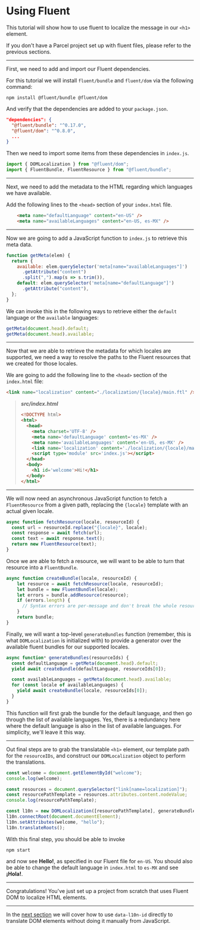 # Using Fluent

This tutorial will show how to use fluent to localize the message in our `<h1>` element.

If you don't have a Parcel project set up with fluent files, please refer to the previous sections.

---

First, we need to add and import our Fluent dependencies.

For this tutorial we will install `fluent/bundle` and `fluent/dom` via the following command:

```
npm install @fluent/bundle @fluent/dom
```

And verify that the dependencies are added to your `package.json`.

```json
"dependencies": {
  "@fluent/bundle": "^0.17.0",
  "@fluent/dom": "^0.8.0",
  ...
}
```

Then we need to import some items from these dependencies in `index.js`.

```JavaScript
import { DOMLocalization } from "@fluent/dom";
import { FluentBundle, FluentResource } from "@fluent/bundle";
```

---

Next, we need to add the metadata to the HTML regarding which languages we have available.

Add the following lines to the `<head>` section of your `index.html` file.

```html
    <meta name="defaultLanguage" content="en-US" />
    <meta name="availableLanguages" content="en-US, es-MX" />
```

---

Now we are going to add a JavaScript function to `index.js` to retrieve this meta data.

```JavaScript
function getMeta(elem) {
  return {
    available: elem.querySelector('meta[name="availableLanguages"]')
      .getAttribute("content")
      .split(",").map(s => s.trim()),
    default: elem.querySelector('meta[name="defaultLanguage"]')
      .getAttribute("content"),
  };
}
```

We can invoke this in the following ways to retrieve either the `default` language or the `available` languages:

```JavaScript
getMeta(document.head).default;
getMeta(document.head).available;
```

---

Now that we are able to retrieve the metadata for which locales are supported, we need a way to resolve the paths to the Fluent resources that we created for those locales.

We are going to add the following line to the `<head>` section of the `index.html` file:

```HTML
<link name="localization" content="./localization/{locale}/main.ftl" />
```
> **_src/index.html_**
> ```HTML
> <!DOCTYPE html>
> <html>
>   <head>
>     <meta charset='UTF-8' />
>     <meta name='defaultLanguage' content='es-MX' />
>     <meta name='availableLanguages' content='en-US, es-MX' />
>     <link name='localization' content='./localization/{locale}/main.ftl' />
>     <script type='module' src='index.js'></script>
>   </head>
>   <body>
>     <h1 id='welcome'>Hi!</h1>
>   </body>
> </html>
> ```

---

We will now need an asynchronous JavaScript function to fetch a `FluentResource` from a given path, replacing the `{locale}` template with an actual given locale.

```JavaScript
async function fetchResource(locale, resourceId) {
  const url = resourceId.replace("{locale}", locale);
  const response = await fetch(url);
  const text = await response.text();
  return new FluentResource(text);
}
```

Once we are able to fetch a resource, we will want to be able to turn that resource into a `FluentBundle`.

```JavaScript
async function createBundle(locale, resourceId) {
    let resource = await fetchResource(locale, resourceId);
    let bundle = new FluentBundle(locale);
    let errors = bundle.addResource(resource);
    if (errors.length) {
      // Syntax errors are per-message and don't break the whole resource
    }
    return bundle;
}
```

Finally, we will want a top-level `generateBundles` function (remember, this is what `DOMLocalization` is initialized with) to provide a generator over the available fluent bundles for our supported locales.

```JavaScript
async function* generateBundles(resourceIds) {
  const defaultLanguage = getMeta(document.head).default;
  yield await createBundle(defaultLanguage, resourceIds[0]);

  const availableLanguages = getMeta(document.head).available;
  for (const locale of availableLanguages) {
    yield await createBundle(locale, resourceIds[0]);
  }
}
```

This function will first grab the bundle for the default language, and then go through the list of available languages. Yes, there is a redundancy here where the default language is also in the list of available languages. For simplicity, we'll leave it this way.

---

Out final steps are to grab the translatable `<h1>` element, our template path for the `resourceIDs`, and construct our `DOMLocalization` object to perform the translations.

```JavaScript
const welcome = document.getElementById("welcome");
console.log(welcome);

const resources = document.querySelector("link[name=localization]");
const resourcePathTemplate = resources.attributes.content.nodeValue;
console.log(resourcePathTemplate);

const l10n = new DOMLocalization([resourcePathTemplate], generateBundles);
l10n.connectRoot(document.documentElement);
l10n.setAttributes(welcome, "hello");
l10n.translateRoots();
```

With this final step, you should be able to invoke

```
npm start
```

and now see **Hello!**, as specified in our Fluent file for `en-US`. You should also be able to change the default language in `index.html` to `es-MX` and see **¡Hola!**.

---

Congratulations! You've just set up a project from scratch that uses Fluent DOM to localize HTML elements.

---

In the [next section](./using-l10n-id.md) we will cover how to use `data-l10n-id` directly to translate DOM elements without doing it manually from JavaScript.